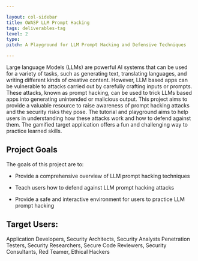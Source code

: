 ```yaml
---

layout: col-sidebar
title: OWASP LLM Prompt Hacking
tags: deliverables-tag
level: 2
type: 
pitch: A Playground for LLM Prompt Hacking and Defensive Techniques

---
```


Large language Models (LLMs) are powerful AI systems that can be used for a variety of tasks, such as generating text, translating languages, and writing different kinds of creative content. However, LLM based apps can be vulnerable to attacks carried out by carefully crafting inputs or prompts. These attacks, known as prompt hacking, can be used to trick LLMs based apps into generating unintended or malicious output. This project aims to provide a valuable resource to raise awareness of prompt hacking attacks and the security risks they pose.  The tutorial and playground aims to help users in understanding how these attacks work and how to defend against them. The gamified target application offers a fun and challenging way to practice learned skills.

## Project Goals

The goals of this project are to: 

* Provide a comprehensive overview of LLM prompt hacking techniques 

* Teach users how to defend against LLM prompt hacking attacks 

* Provide a safe and interactive environment for users to practice LLM prompt hacking 

## Target Users: 

Application Developers, Security Architects, Security Analysts Penetration Testers, Security Researchers, Secure Code Reviewers, Security Consultants, Red Teamer, Ethical Hackers 



